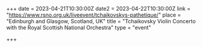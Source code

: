 +++
date = 2023-04-21T10:30:00Z
date2 = 2023-04-22T10:30:00Z
link = "https://www.rsno.org.uk/liveevent/tchaikovskys-pathetique/"
place = "Edinburgh and Glasgow, Scotland, UK"
title = "Tchaikovsky Violin Concerto with the Royal Scottish National Orchestra"
type = "event"

+++
